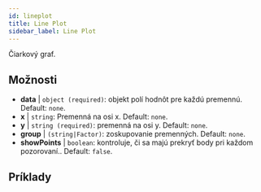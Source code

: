 ```yaml
---
id: lineplot
title: Line Plot
sidebar_label: Line Plot
---
```


Čiarkový graf.

## Možnosti

* __data__ | `object (required)`: objekt polí hodnôt pre každú premennú. Default: `none`.
* __x__ | `string`: Premenná na osi x. Default: `none`.
* __y__ | `string (required)`: premenná na osi y. Default: `none`.
* __group__ | `(string|Factor)`: zoskupovanie premenných. Default: `none`.
* __showPoints__ | `boolean`: kontroluje, či sa majú prekryť body pri každom pozorovaní.. Default: `false`.


## Príklady

